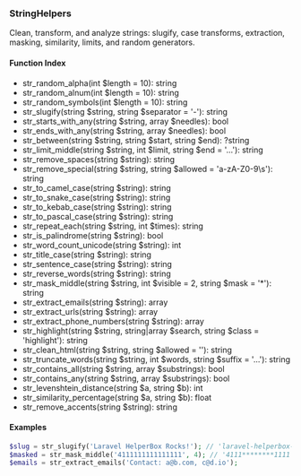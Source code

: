 ### StringHelpers

Clean, transform, and analyze strings: slugify, case transforms, extraction, masking, similarity, limits, and random generators.

#### Function Index

- str_random_alpha(int $length = 10): string
- str_random_alnum(int $length = 10): string
- str_random_symbols(int $length = 10): string
- str_slugify(string $string, string $separator = '-'): string
- str_starts_with_any(string $string, array $needles): bool
- str_ends_with_any(string $string, array $needles): bool
- str_between(string $string, string $start, string $end): ?string
- str_limit_middle(string $string, int $limit, string $end = '...'): string
- str_remove_spaces(string $string): string
- str_remove_special(string $string, string $allowed = 'a-zA-Z0-9\s'): string
- str_to_camel_case(string $string): string
- str_to_snake_case(string $string): string
- str_to_kebab_case(string $string): string
- str_to_pascal_case(string $string): string
- str_repeat_each(string $string, int $times): string
- str_is_palindrome(string $string): bool
- str_word_count_unicode(string $string): int
- str_title_case(string $string): string
- str_sentence_case(string $string): string
- str_reverse_words(string $string): string
- str_mask_middle(string $string, int $visible = 2, string $mask = '*'): string
- str_extract_emails(string $string): array
- str_extract_urls(string $string): array
- str_extract_phone_numbers(string $string): array
- str_highlight(string $string, string|array $search, string $class = 'highlight'): string
- str_clean_html(string $string, string $allowed = ''): string
- str_truncate_words(string $string, int $words, string $suffix = '...'): string
- str_contains_all(string $string, array $substrings): bool
- str_contains_any(string $string, array $substrings): bool
- str_levenshtein_distance(string $a, string $b): int
- str_similarity_percentage(string $a, string $b): float
- str_remove_accents(string $string): string

#### Examples

```php
$slug = str_slugify('Laravel HelperBox Rocks!'); // 'laravel-helperbox-rocks'
$masked = str_mask_middle('4111111111111111', 4); // '4111********1111'
$emails = str_extract_emails('Contact: a@b.com, c@d.io');
```


